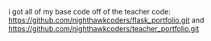 i got all of my base code off of the teacher code: https://github.com/nighthawkcoders/flask_portfolio.git and https://github.com/nighthawkcoders/teacher_portfolio.git 
